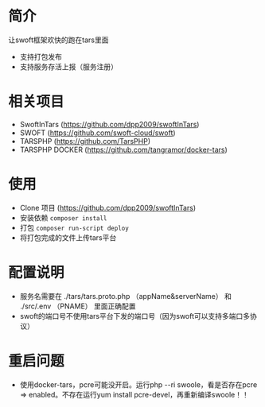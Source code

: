 
# 简介
让swoft框架欢快的跑在tars里面
* 支持打包发布
* 支持服务存活上报（服务注册）

# 相关项目

* SwoftInTars (https://github.com/dpp2009/swoftInTars)
* SWOFT (https://github.com/swoft-cloud/swoft)   
* TARSPHP (https://github.com/TarsPHP)
* TARSPHP DOCKER (https://github.com/tangramor/docker-tars)


# 使用

* Clone 项目 (https://github.com/dpp2009/swoftInTars)
* 安装依赖 `composer install`
* 打包 `composer run-script deploy`
* 将打包完成的文件上传tars平台

# 配置说明

* 服务名需要在 ./tars/tars.proto.php （appName&serverName） 和 ./src/.env （PNAME） 里面正确配置
* swoft的端口号不使用tars平台下发的端口号（因为swoft可以支持多端口多协议）

# 重启问题
* 使用docker-tars，pcre可能没开启。运行php --ri swoole，看是否存在pcre => enabled。不存在运行yum install pcre-devel，再重新编译swoole！！
